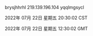 brysjhhrhl 219.139.196.104 yqqlmgsycl

2022年 07月 22日 星期五 20:30:02 CST

2022年 07月 22日 星期五 12:30:02 GMT
